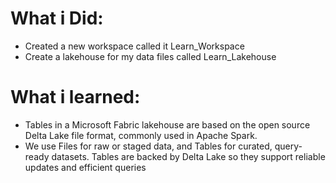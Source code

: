 # What i Did:
- Created a new workspace called it Learn_Workspace
- Create a lakehouse  for my  data files called Learn_Lakehouse

# What i learned:

- Tables in a Microsoft Fabric lakehouse are based on the open source Delta Lake file format, commonly used in Apache Spark.
- We use Files for raw or staged data, and Tables for curated, query-ready datasets. Tables are backed by Delta Lake so they support reliable updates and efficient queries


